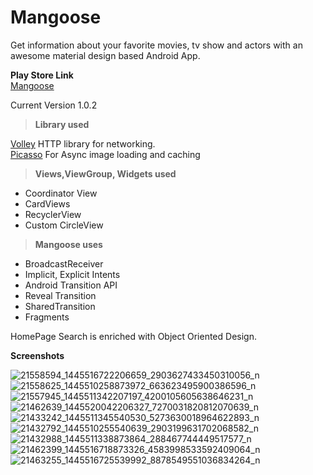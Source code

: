 # Mangoose   
Get information about your favorite movies, tv show and actors with an awesome material design based Android App.      

**Play Store Link**  
[Mangoose][1] 
  
Current Version 1.0.2     

> **Library used** 

[Volley](https://github.com/google/volley) HTTP library for networking.       
[Picasso](https://github.com/square/picasso)  For Async image loading and caching

> **Views,ViewGroup, Widgets used**

- Coordinator View
- CardViews 
- RecyclerView
- Custom CircleView

> **Mangoose uses** 

- BroadcastReceiver
- Implicit, Explicit Intents 
- Android Transition API
- Reveal Transition 
- SharedTransition
- Fragments

HomePage Search is enriched with Object Oriented Design.



                   
**Screenshots** 

![21558594_1445516722206659_2903627433450310056_n](https://user-images.githubusercontent.com/11274840/30292536-630f1f26-96eb-11e7-83ba-e394695331d8.jpg)
![21558625_1445510258873972_663623495900386596_n](https://user-images.githubusercontent.com/11274840/30292546-6efb3112-96eb-11e7-9e4f-2a8c48ddc515.jpg)
![21557945_1445511342207197_4200105605638646231_n](https://user-images.githubusercontent.com/11274840/30292582-943ea3fa-96eb-11e7-9fbf-df0521933385.jpg)
![21462639_1445520042206327_7270031820812070639_n](https://user-images.githubusercontent.com/11274840/30292787-4a02ee1c-96ec-11e7-8c44-da83326e1a7a.jpg)
![21433242_1445511345540530_5273630018964622893_n](https://user-images.githubusercontent.com/11274840/30292819-621d3eee-96ec-11e7-8c9f-b25af82eb02b.jpg)
![21432792_1445510255540639_2903199631702068582_n](https://user-images.githubusercontent.com/11274840/30292952-d1c6c594-96ec-11e7-8de5-62bbd864deda.jpg)
![21432988_1445511338873864_288467744449517577_n](https://user-images.githubusercontent.com/11274840/30293012-fe22034c-96ec-11e7-8ca0-4da4506e7856.jpg)
![21462399_1445516718873326_4583998533592409064_n](https://user-images.githubusercontent.com/11274840/30293017-02ac51ba-96ed-11e7-83f5-b59ec4aa15cb.jpg)
![21463255_1445516725539992_8878549551036834264_n](https://user-images.githubusercontent.com/11274840/30293018-02d46902-96ed-11e7-965e-818ae8aafc8f.jpg)


  [1]: https://play.google.com/store/apps/details?id=com.omdb.rohksin.omdb&hl=en
